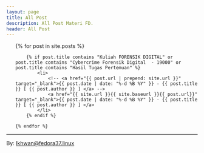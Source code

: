 ```yaml
---
layout: page
title: All Post
description: All Post Materi FD.
header: All Post
---
```



<!-- 
*********************************************
FOR FD 2022  
*********************************************
-->

<!-- 
*********************************************
EXPERIMENT 2 : ??
*********************************************
-->
<!-- { if post.title == "Cybercrime Forensik Digital -" } -->
<ul>
    {% for post in site.posts %}
        
        {% if post.title contains "Kuliah FORENSIK DIGITAL" or post.title contains "Cybercrime Forensik Digital  - 19000" or post.title contains "Hasil Tugas Pertemuan" %}
            <li>
                <!-- <a href="{{ post.url | prepend: site.url }}" target="_blank">{{ post.date | date: "%-d %B %Y" }} - {{ post.title }} [ {{ post.author }} ] </a> -->
                <a href="{{ site.url }}{{ site.baseurl }}{{ post.url}}" target="_blank">{{ post.date | date: "%-d %B %Y" }} - {{ post.title }} [ {{ post.author }} ] </a> 
            </li>
        {% endif %}

    {% endfor %}
</ul>


<!-- 
    ***

    <ul>
        <li><a href="#">Site URL : {{ site.url }}</a></li>
        <li><a href="#">Site BaseURL : {{ site.baseurl }}</a></li>
        <li><a href="{{ site.url }}{{ site.baseurl }}">SiteURL SiteBaseURL : {{ site.url }}{{ site.baseurl }}</a></li>
        <li><a href="#">Title URL : {{ title.url }}</a></li>
    </ul>
 -->


***
By: Ikhwan@fedora37.linux